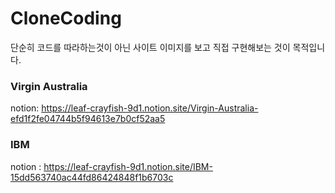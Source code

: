 # CloneCoding
단순히 코드를 따라하는것이 아닌 사이트 이미지를 보고 직접 구현해보는 것이 목적입니다.

### Virgin Australia
notion: https://leaf-crayfish-9d1.notion.site/Virgin-Australia-efd1f2fe04744b5f94613e7b0cf52aa5
### IBM
notion : https://leaf-crayfish-9d1.notion.site/IBM-15dd563740ac44fd86424848f1b6703c
